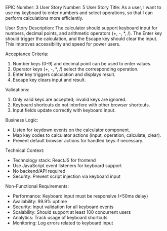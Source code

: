 EPIC Number: 3
User Story Number: 5
User Story Title: As a user, I want to use my keyboard to enter numbers and select operations, so that I can perform calculations more efficiently.

User Story Description: The calculator should support keyboard input for numbers, decimal points, and arithmetic operators (+, -, *, /). The Enter key should trigger the calculation, and the Escape key should clear the input. This improves accessibility and speed for power users.

Acceptance Criteria:
1. Number keys (0-9) and decimal point can be used to enter values.
2. Operator keys (+, -, *, /) select the corresponding operation.
3. Enter key triggers calculation and displays result.
4. Escape key clears input and result.

Validations:
1. Only valid keys are accepted; invalid keys are ignored.
2. Keyboard shortcuts do not interfere with other browser shortcuts.
3. Input fields update correctly with keyboard input.

Business Logic:
- Listen for keydown events on the calculator component.
- Map key codes to calculator actions (input, operation, calculate, clear).
- Prevent default browser actions for handled keys if necessary.

Technical Context:
- Technology stack: ReactJS for frontend
- Use JavaScript event listeners for keyboard support
- No backend/API required
- Security: Prevent script injection via keyboard input

Non-Functional Requirements:
- Performance: Keyboard input must be responsive (<50ms delay)
- Availability: 99.9% uptime
- Security: Input validation for all keyboard events
- Scalability: Should support at least 100 concurrent users
- Analytics: Track usage of keyboard shortcuts
- Monitoring: Log errors related to keyboard input